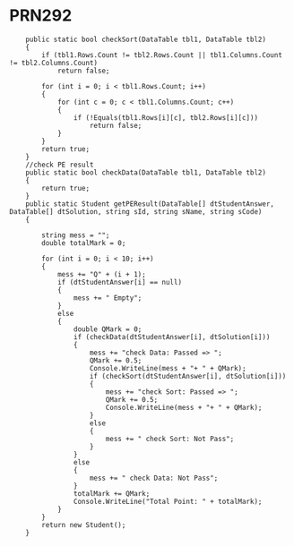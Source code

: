 # PRN292

        public static bool checkSort(DataTable tbl1, DataTable tbl2)
        {
            if (tbl1.Rows.Count != tbl2.Rows.Count || tbl1.Columns.Count != tbl2.Columns.Count)
                return false;

            for (int i = 0; i < tbl1.Rows.Count; i++)
            {
                for (int c = 0; c < tbl1.Columns.Count; c++)
                {
                    if (!Equals(tbl1.Rows[i][c], tbl2.Rows[i][c]))
                        return false;
                }
            }
            return true;
        }
        //check PE result
        public static bool checkData(DataTable tbl1, DataTable tbl2)
        {
            return true;
        }
        public static Student getPEResult(DataTable[] dtStudentAnswer, DataTable[] dtSolution, string sId, string sName, string sCode)
        {

            string mess = "";
            double totalMark = 0;

            for (int i = 0; i < 10; i++)
            {
                mess += "Q" + (i + 1);
                if (dtStudentAnswer[i] == null)
                {
                    mess += " Empty";
                }
                else
                {
                    double QMark = 0;
                    if (checkData(dtStudentAnswer[i], dtSolution[i]))
                    {
                        mess += "check Data: Passed => ";
                        QMark += 0.5;
                        Console.WriteLine(mess + "+ " + QMark);
                        if (checkSort(dtStudentAnswer[i], dtSolution[i]))
                        {
                            mess += "check Sort: Passed => ";
                            QMark += 0.5;
                            Console.WriteLine(mess + "+ " + QMark);
                        }
                        else
                        {
                            mess += " check Sort: Not Pass";
                        }                      
                    }
                    else
                    {
                        mess += " check Data: Not Pass";
                    }
                    totalMark += QMark;
                    Console.WriteLine("Total Point: " + totalMark);
                }
            }
            return new Student();
        }

